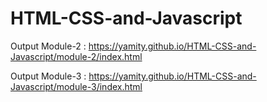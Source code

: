 # HTML-CSS-and-Javascript

Output Module-2 : https://yamity.github.io/HTML-CSS-and-Javascript/module-2/index.html

Output Module-3 : https://yamity.github.io/HTML-CSS-and-Javascript/module-3/index.html
